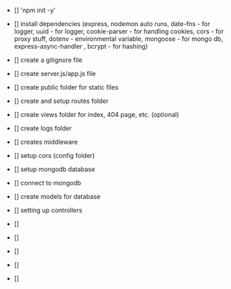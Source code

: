 - [] 'npm init -y'
- [] install dependencies 
  (express, 
  nodemon auto runs, 
  date-fns - for logger, 
  uuid - for logger,
  cookie-parser - for handling cookies,
  cors - for proxy stuff,
  dotenv - environmental variable,
  mongoose - for mongo db,
  express-async-handler ,
  bcrypt - for hashing)
- [] create a gitignore file
- [] create server.js/app.js file
- [] create public folder for static files
- [] create and setup routes folder
- [] create views folder for index, 404 page, etc. (optional)
- [] create logs folder
- [] creates middleware

- [] setup cors (config folder)
- [] setup mongodb database
- [] connect to mongodb
- [] create models for database
- [] setting up controllers
- []
- []
- []
- []
- []